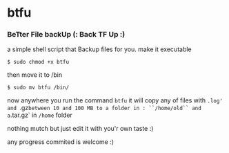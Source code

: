 # btfu
### BeTter File backUp (: Back TF Up :)


a simple shell script that Backup files for you.
make it executable

``$ sudo chmod +x btfu``

then move it to /bin

``$ sudo mv btfu /bin/``


now anywhere you run the command 
``btfu``
it will copy any of files with `.log' and `.gz` between 10 and 100 MB to a folder in :
``/home/old``
and a `.tar.gz` in ``/home`` folder


nothing mutch but just edit it with you'r own taste :)

any progress commited is welcome :)
